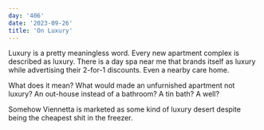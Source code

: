 ```yaml
---
day: '406'
date: '2023-09-26'
title: 'On Luxury'
---
```


Luxury is a pretty meaningless word. Every new apartment complex is described as luxury. There is a day spa near me that brands itself as luxury while advertising their 2-for-1 discounts. Even a nearby care home.

What does it mean? What would made an unfurnished apartment not luxury? An out-house instead of a bathroom? A tin bath? A well?

Somehow Viennetta is marketed as some kind of luxury desert despite being the cheapest shit in the freezer.
